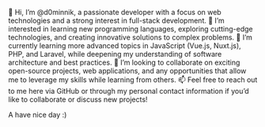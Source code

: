 👋 Hi, I’m @d0minnik, a passionate developer with a focus on web technologies and a strong interest in full-stack development.
👀 I’m interested in learning new programming languages, exploring cutting-edge technologies, and creating innovative solutions to complex problems.
🌱 I’m currently learning more advanced topics in JavaScript (Vue.js, Nuxt.js), PHP, and Laravel, while deepening my understanding of software architecture and best practices.
💞️ I’m looking to collaborate on exciting open-source projects, web applications, and any opportunities that allow me to leverage my skills while learning from others.
📫 Feel free to reach out to me here via GitHub or through my personal contact information if you’d like to collaborate or discuss new projects!


A have nice day :)

